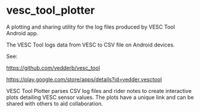 # vesc_tool_plotter
A plotting and sharing utility for the log files produced by VESC Tool Android app.


The VESC Tool logs data from VESC to CSV file on Android devices.

See:

  https://github.com/vedderb/vesc_tool
  
  https://play.google.com/store/apps/details?id=vedder.vesctool
 
 
VESC Tool Plotter parses CSV log files and rider notes to create interactive plots detailing VESC sensor values.
The plots have a unique link and can be shared with others to aid collaboration.
